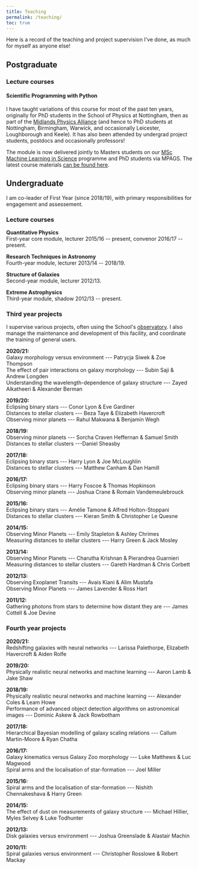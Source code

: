 ```yaml
---
title: Teaching
permalink: /teaching/
toc: true
---
```


Here is a record of the teaching and project supervision I've done, as much for myself as anyone else!

## Postgraduate

### Lecture courses

#### Scientific Programming with Python

I have taught variations of this course for most of the past ten years, originally for PhD students in the School of Physics at Nottingham, then as part of the [Midlands Physics Alliance](https://warwick.ac.uk/fac/sci/physics/mpags) (and hence to PhD students at Nottingham, Birmingham, Warwick, and occasionally Leicester, Loughborough and Keele). It has also been attended by undergrad project students, postdocs and occasionally professors!

The module is now delivered jointly to Masters students on our [MSc Machine Learning in Science](https://www.nottingham.ac.uk/pgstudy/course/taught/machine-learning-in-science-msc) programme and PhD students via MPAGS. The latest course materials [can be found here](http://mpags-python.github.io).

## Undergraduate

I am co-leader of First Year (since 2018/19), with primary responsibilities for 
engagement and assessement.

### Lecture courses

**Quantitative Physics**  
First-year core module, lecturer 2015/16 -- present, convenor 2016/17 -- present.

**Research Techniques in Astronomy**  
Fourth-year module, lecturer 2013/14 -- 2018/19.

**Structure of Galaxies**  
Second-year module, lecturer 2012/13.

**Extreme Astrophysics**  
Third-year module, shadow 2012/13 -- present.

### Third year projects

I supervise various projects, often using the School's <a href="https://www.nottingham.ac.uk/astronomy/observatory.php">observatory</a>.
I also manage the maintenance and development of this facility, and coordinate the training of general users.

**2020/21:**  
Galaxy morphology versus environment --- Patrycja Siwek & Zoe
Thompson  
The effect of pair interactions on galaxy morphology --- Subin Saji
& Andrew Longden  
Understanding the wavelength-dependence of galaxy structure --- Zayed
Alkatheeri & Alexander Berman

**2019/20:**  
Eclipsing binary stars --- Conor Lyon & Eve Gardiner  
Distances to stellar clusters --- Beza Taye & Elizabeth Havercroft  
Observing minor planets --- Rahul Makwana & Benjamin Wegh

**2018/19:**  
Observing minor planets --- Sorcha Craven Heffernan & Samuel Smith  
Distances to stellar clusters ---Daniel Sheasby

**2017/18:**  
Eclipsing binary stars --- Harry Lyon & Joe McLoughlin  
Distances to stellar clusters --- Matthew Canham & Dan Hamill

**2016/17:**  
Eclipsing binary stars --- Harry Foscoe & Thomas Hopkinson  
Observing minor planets --- Joshua Crane & Romain Vandemeulebrouck

**2015/16:**  
Eclipsing binary stars --- Amélie Tamone & Alfred Holton-Stoppani  
Distances to stellar clusters --- Kieran Smith & Christopher Le Quesne

**2014/15:**  
Observing Minor Planets --- Emily Stapleton & Ashley Chrimes  
Measuring distances to stellar clusters --- Harry Green & Jack Mosley

**2013/14:**  
Observing Minor Planets --- Charutha Krishnan & Pierandrea Guarnieri  
Measuring distances to stellar clusters --- Gareth Hardman & Chris Corbett

**2012/13:**  
Observing Exoplanet Transits --- Avais Kiani & Alim Mustafa  
Observing Minor Planets ---  James Lavender & Ross Hart

**2011/12:**  
Gathering photons from stars to determine how distant they are --- James Cottell & Joe Devine

### Fourth year projects

**2020/21:**  
Redshifting galaxies with neural networks --- Larissa Palethorpe, Elizabeth Havercroft & Aiden Rolfe

**2019/20:**  
Physically realistic neural networks and machine learning --- Aaron Lamb & Jake Shaw

**2018/19:**  
Physically realistic neural networks and machine learning ---
Alexander Coles & Leam Howe  
Performance of advanced object detection
algorithms on astronomical images --- Dominic Askew & Jack Rowbotham

**2017/18:**  
Hierarchical Bayesian modelling of galaxy scaling relations --- Callum Martin-Moore & Ryan Chatha

**2016/17:**  
Galaxy kinematics versus Galaxy Zoo morphology --- Luke Matthews & Luc Magwood  
Spiral arms and the localisation of star-formation --- Joel Miller

**2015/16:**  
Spiral arms and the localisation of star-formation --- Nishith Chennakeshava & Harry Green

**2014/15:**  
The effect of dust on measurements of galaxy structure --- Michael Hillier, Myles Selvey & Luke Todhunter

**2012/13:**  
Disk galaxies versus environment --- Joshua Greenslade & Alastair Machin

**2010/11:**  
Spiral galaxies versus environment --- Christopher Rosslowe & Robert Mackay
